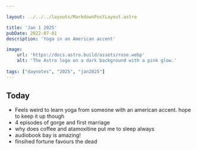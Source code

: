 ```yaml
---

layout: ../../../layouts/MarkdownPostLayout.astro

title: 'Jan 1 2025'
pubDate: 2022-07-01
description: 'Yoga in an American accent'

image:
    url: 'https://docs.astro.build/assets/rose.webp'
    alt: 'The Astro logo on a dark background with a pink glow.'
    
tags: ["daynotes", "2025", "jan2025"]
---
```




## Today

- Feels weird to learn yoga from someone with an american accent. hope to keep it up though
- 4 episodes of gorge and first marriage
- why does coffee and atamoxitine put me to sleep always
- audiobook bay is amazing!
- finsihed fortune favours the dead

